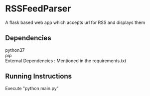 # RSSFeedParser
A flask based web app which accepts url for RSS and displays them

## Dependencies
python37  
pip  
External Dependencies : Mentioned in the requirements.txt  

## Running Instructions
Execute "python main.py"
